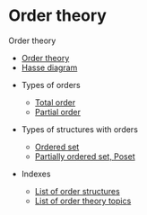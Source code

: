 # Order theory


Order theory
  - [Order theory](./order-theory.md)
  - [Hasse diagram](./hasse-diagram.md)

* Types of orders
  - [Total order](./total-order.md)
  - [Partial order](./partial-order.md)

* Types of structures with orders
  - [Ordered set](types-of-ordered-sets.md)
  - [Partially ordered set, Poset](../topics/partially-ordered-set.md)

* Indexes
  - [List of order structures](list-of-order-structures.md)
  - [List of order theory topics](list-of-order-theory-topics.md)
